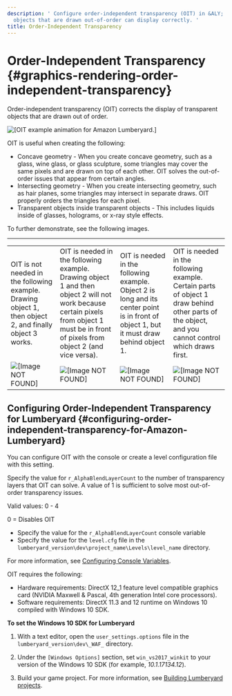 ```yaml
---
description: ' Configure order-independent transparency (OIT) in &ALY; so that transparent
  objects that are drawn out-of-order can display correctly. '
title: Order-Independent Transparency
---
```

# Order\-Independent Transparency {#graphics-rendering-order-independent-transparency}

Order\-independent transparency \(OIT\) corrects the display of transparent objects that are drawn out of order\.

![\[OIT example animation for Amazon Lumberyard.\]](/images/shared/shared-OIT-example-animation.gif)

OIT is useful when creating the following:
+ Concave geometry - When you create concave geometry, such as a glass, wine glass, or glass sculpture, some triangles may cover the same pixels and are drawn on top of each other\. OIT solves the out\-of\-order issues that appear from certain angles\.
+ Intersecting geometry - When you create intersecting geometry, such as hair planes, some triangles may intersect in separate draws\. OIT properly orders the triangles for each pixel\.
+ Transparent objects inside transparent objects - This includes liquids inside of glasses, holograms, or x\-ray style effects\.

To further demonstrate, see the following images\.


****

|  |  |  |  |
| --- |--- |--- |--- |
| OIT is not needed in the following example\. Drawing object 1, then object 2, and finally object 3 works\. | OIT is needed in the following example\. Drawing object 1 and then object 2 will not work because certain pixels from object 1 must be in front of pixels from object 2 \(and vice versa\)\. | OIT is needed in the following example\. Object 2 is long and its center point is in front of object 1, but it must draw behind object 1\. | OIT is needed in the following example\. Certain parts of object 1 draw behind other parts of the object, and you cannot control which draws first\. |
|  ![\[Image NOT FOUND\]](/images/userguide/oit_not_needed.png)  |  ![\[Image NOT FOUND\]](/images/userguide/oit_needed_01.png)  |  ![\[Image NOT FOUND\]](/images/userguide/oit_needed_02.png)  |  ![\[Image NOT FOUND\]](/images/userguide/oit_needed_03.png)  |

## Configuring Order\-Independent Transparency for Lumberyard {#configuring-order-independent-transparency-for-Amazon-Lumberyard}

You can configure OIT with the console or create a level configuration file with this setting\.

Specify the value for `r_AlphaBlendLayerCount` to the number of transparency layers that OIT can solve\. A value of 1 is sufficient to solve most out\-of\-order transparency issues\.

Valid values: 0 - 4

0 = Disables OIT
+ Specify the value for the `r_AlphaBlendLayerCount` console variable
+ Specify the value for the `level.cfg` file in the `lumberyard_version\dev\project_name\Levels\level_name` directory\.

For more information, see [Configuring Console Variables](/docs/userguide/console-intro#configuring-console-variables-cvars)\.

OIT requires the following:
+ Hardware requirements: DirectX 12\_1 feature level compatible graphics card \(NVIDIA Maxwell & Pascal, 4th generation Intel core processors\)\.
+ Software requirements: DirectX 11\.3 and 12 runtime on Windows 10 compiled with Windows 10 SDK\.

**To set the Windows 10 SDK for Lumberyard**

1. With a text editor, open the `user_settings.options` file in the `lumberyard_version\dev\_WAF_` directory\.

1. Under the `[Windows Options]` section, set `win_vs2017_winkit` to your version of the Windows 10 SDK \(for example, *10\.1\.17134\.12*\)\.

1. Build your game project\. For more information, see [Building Lumberyard projects](/docs/userguide/game-build-intro.md)\.